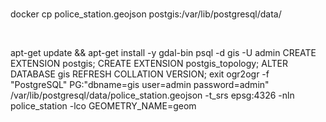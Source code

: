 <!-- host -->​
docker cp police_station.geojson postgis:/var/lib/postgresql/data/​

<!-- in postgresql container -->​
apt-get update && apt-get install -y gdal-bin​
psql -d gis -U admin​
CREATE EXTENSION postgis;​
CREATE EXTENSION postgis_topology;​
ALTER DATABASE gis REFRESH COLLATION VERSION;​
exit​
ogr2ogr -f "PostgreSQL" PG:"dbname=gis user=admin password=admin" /var/lib/postgresql/data/police_station.geojson -t_srs epsg:4326 -nln police_station -lco GEOMETRY_NAME=geom​

​
